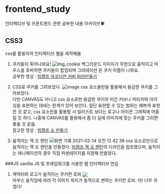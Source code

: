 # frontend_study
인터렉티브 및 프론트엔드 관련 공부한 내용 아카이브🕷

## CSS3
css를 활용하여 인터렉티브 웹을 제작해봄




1. 쿠키들이 튀어나와요!
![img_cookie](https://user-images.githubusercontent.com/54466684/107645926-b3230400-6cbc-11eb-9c34-72f6433ae411.gif)
백그라운드 이미지가 무한으로 움직이고 마우스를 호버하면 쿠키들이 팝업되며 그라데이션 된 쿠키 이름이 나와요. <br>
공부한 영상 : [빔캠프 아코디언 커버 따라만들기](https://www.youtube.com/watch?v=QHdjrGSucLU)



2. CSS로 쿠키를 그려보았다.
![image](https://user-images.githubusercontent.com/54466684/107769554-84b82e00-6d7b-11eb-82b6-ab6b4a3221d1.png)
css 요소들만을 활용해서 용감한 쿠키를 그려보았다.<br>
다만 CANVAS도 아니고 css 요소로만 용감한 쿠키의 미간 커브나 머리카락 아이싱을 표현하는 데에는 한계가 있어 보인다.
일단 표현할 수 있는 범위는 예쁘게 표현 한 것 같고, css 요소만을 활용할 시 일러스트 보다는 로고나 아이콘 그래픽에 어울릴 듯 하다.
나중에 CANVAS를 활용해서 좀 더 실제 이미지에 맞는 쿠키를 그리면 좋을 것 같음.<br>
참고한 영상 : [빔캠프 소 만들기](https://www.youtube.com/watch?v=rhAKeUSxO0Y)



3. 움직이는 잭 오 랜턴
![화면 기록 2021-02-14 오전 12 42 39](https://user-images.githubusercontent.com/54466684/107854211-c02b2900-6e5d-11eb-9f4d-42f597d2f198.gif)
css 요소로만으로 움직이는 잭 오 랜턴을 만들었다. [빔캠프 잭 오 랜턴](https://www.youtube.com/watch?v=-whGdudSBqU)의 디자인을 참조했으며,
움직이는 애니메이션의 경우 직접 퍼센테이지를 지정해 만들었다.

###JS
vanilla JS 및 프레임워크를 사용한 웹 인터렉티브 연습






1. 캐릭터와 로고가 움직이는 쿠키런 로비
<img src="https://user-images.githubusercontent.com/54466684/110241976-29064c80-7f97-11eb-95a0-6528d2d8beb2.gif" align="center"><br>
마우스 움직임에 따라 각 이미지 위치가 동적으로 변하는 쿠키런 로비. 아! 너무 귀엽다!



